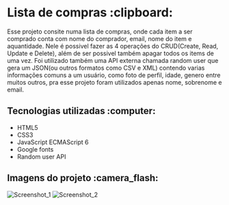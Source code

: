 <h1 align="left"> Lista de compras :clipboard:</h1> 
Esse projeto consite numa lista de compras, onde cada item a ser comprado conta com nome do comprador, email, nome do item e aquantidade. Nele é possivel fazer as 4 operações do CRUD(Create, Read, Update e Delete), além de ser possivel também  apagar todos os items de uma vez. Foi utilizado também uma API externa chamada random user que gera um JSON(ou outros formatos como CSV e XML) contendo varias informações comuns a um usuário, como foto de perfil, idade, genero entre muitos outros, pra esse projeto foram utilizados apenas nome, sobrenome e email.

<h2>Tecnologias utilizadas :computer:</h2>

* HTML5
* CSS3
* JavaScript ECMAScript 6
* Google fonts
* Random user API
<h2>Imagens do projeto  	:camera_flash:</h2>

![Screenshot_1](https://user-images.githubusercontent.com/81255475/169816219-0419ed75-e389-47d9-a9bd-4f9ce7896f00.png)
![Screenshot_2](https://user-images.githubusercontent.com/81255475/169816233-6c3875eb-c03a-4d64-acc7-2a3d14e12800.png)
